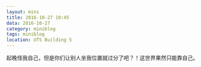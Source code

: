```yaml
---
layout: mini
title: 2016-10-27 10:45
data: 2016-10-27
category: miniblog
tags: miniblog
location: UTS Building 5
---
```


起晚怪我自己，但是你们让别人坐我位置就过分了吧？！这世界果然只能靠自己。
